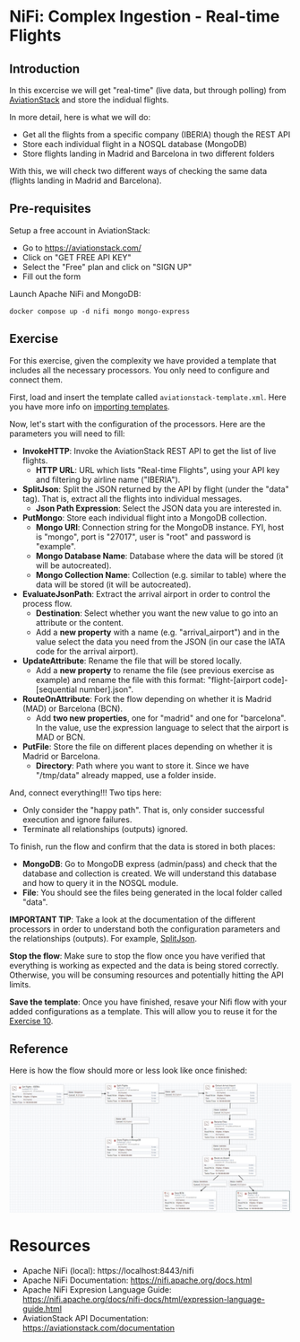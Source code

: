 # NiFi: Complex Ingestion - Real-time Flights

## Introduction

In this excercise we will get "real-time" (live data, but through polling) from [AviationStack](https://aviationstack.com/) and store the indidual flights.

In more detail, here is what we will do:

* Get all the flights from a specific company (IBERIA) though the REST API
* Store each individual flight in a NOSQL database (MongoDB)
* Store flights landing in Madrid and Barcelona in two different folders

With this, we will check two different ways of checking the same data (flights landing in Madrid and Barcelona).

## Pre-requisites

Setup a free account in AviationStack:

* Go to https://aviationstack.com/
* Click on "GET FREE API KEY"
* Select the "Free" plan and click on "SIGN UP"
* Fill out the form

Launch Apache NiFi and MongoDB:

```shell
docker compose up -d nifi mongo mongo-express
```


## Exercise

For this exercise, given the complexity we have provided a template that includes all the necessary processors. You only need to configure and connect them.

First, load and insert the template called `aviationstack-template.xml`. Here you have more info on [importing templates](https://nifi.apache.org/docs/nifi-docs/html/user-guide.html#Import_Template).

Now, let's start with the configuration of the processors. Here are the parameters you will need to fill:

* **InvokeHTTP**: Invoke the AviationStack REST API to get the list of live flights.
  * **HTTP URL**: URL which lists "Real-time Flights", using your API key and filtering by airline name ("IBERIA").
* **SplitJson**: Split the JSON returned by the API by flight (under the "data" tag). That is, extract all the flights into individual messages.
  * **Json Path Expression**: Select the JSON data you are interested in.
* **PutMongo**: Store each individual flight into a MongoDB collection.
  * **Mongo URI**: Connection string for the MongoDB instance. FYI, host is "mongo", port is "27017", user is "root" and password is "example".
  * **Mongo Database Name**: Database where the data will be stored (it will be autocreated).
  * **Mongo Collection Name**: Collection (e.g. similar to table) where the data will be stored (it will be autocreated).
* **EvaluateJsonPath**: Extract the arrival airport in order to control the process flow.
  * **Destination**: Select whether you want the new value to go into an attribute or the content.
  * Add a **new property** with a name (e.g. "arrival_airport") and in the value select the data you need from the JSON (in our case the IATA code for the arrival airport).
* **UpdateAttribute**: Rename the file that will be stored locally.
  * Add a **new property** to rename the file (see previous exercise as example) and rename the file with this format: "flight-[airport code]-[sequential number].json".
* **RouteOnAttribute**: Fork the flow depending on whether it is Madrid (MAD) or Barcelona (BCN).
  * Add **two new properties**, one for "madrid" and one for "barcelona". In the value, use the expression language to select that the airport is MAD or BCN.
* **PutFile**: Store the file on different places depending on whether it is Madrid or Barcelona.
  * **Directory**: Path where you want to store it. Since we have "/tmp/data" already mapped, use a folder inside.

And, connect everything!!! Two tips here:

* Only consider the "happy path". That is, only consider successful execution and ignore failures.
* Terminate all relationships (outputs) ignored.

To finish, run the flow and confirm that the data is stored in both places:

* **MongoDB**: Go to MongoDB express (admin/pass) and check that the database and collection is created. We will understand this database and how to query it in the NOSQL module.
* **File**: You should see the files being generated in the local folder called "data".

**IMPORTANT TIP**: Take a look at the documentation of the different processors in order to understand both the configuration parameters and the relationships (outputs). For example, [SplitJson](https://nifi.apache.org/docs/nifi-docs/components/org.apache.nifi/nifi-standard-nar/1.12.1/org.apache.nifi.processors.standard.SplitJson/).

**Stop the flow**: Make sure to stop the flow once you have verified that everything is working as expected and the data is being stored correctly. Otherwise, you will be consuming resources and potentially hitting the API limits. 

**Save the template**: Once you have finished, resave your Nifi flow with your added configurations as a template. This will allow you to reuse it for the [Exercise 10](../Exercise11/README.md).

## Reference

Here is how the flow should more or less look like once finished:

![Workflow](../../img/exercise4.png)

# Resources

* Apache NiFi (local): https://localhost:8443/nifi
* Apache NiFi Documentation: https://nifi.apache.org/docs.html
* Apache NiFi Expresion Language Guide: https://nifi.apache.org/docs/nifi-docs/html/expression-language-guide.html 
* AviationStack API Documentation: https://aviationstack.com/documentation 
